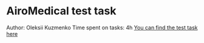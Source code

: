 # AiroMedical test task

Author: Oleksii Kuzmenko
Time spent on tasks: 4h
[You can find the test task here](https://airo-medical-test-task.onrender.com)
